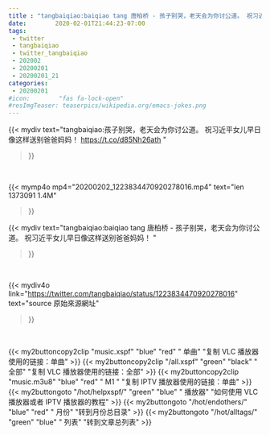 ```yaml
---
title : "tangbaiqiao:baiqiao tang 唐柏桥 - 孩子别哭，老天会为你讨公道。 祝习近平女儿早日像这样送别爸爸妈妈！ "
date:        2020-02-01T21:44:23-07:00
tags:
 - twitter
 - tangbaiqiao
 - twitter_tangbaiqiao
 - 202002
 - 20200201
 - 20200201_21
categories:
 - 20200201
#icon:        "fas fa-lock-open"
#resImgTeaser: teaserpics/wikipedia.org/emacs-jokes.png
---
```


{{< mydiv text="tangbaiqiao:孩子别哭，老天会为你讨公道。 祝习近平女儿早日像这样送别爸爸妈妈！  https://t.co/d85Nh26ath "
>}}
<br>


{{< mymp4o mp4="20200202_1223834470920278016.mp4"
text="len 1373091    1.4M"
>}}


{{< mydiv text="tangbaiqiao:baiqiao tang 唐柏桥 - 孩子别哭，老天会为你讨公道。 祝习近平女儿早日像这样送别爸爸妈妈！ "
>}}
<br>

{{< mydiv4o link="https://twitter.com/tangbaiqiao/status/1223834470920278016"
text="source 原始來源網址"
>}}


<br>



{{< my2buttoncopy2clip "music.xspf"        "blue"   "red"    " 单曲"  "复制 VLC 播放器使用的链接：单曲" >}} {{< my2buttoncopy2clip "/all.xspf"         "green"  "black"  " 全部"  "复制 VLC 播放器使用的链接：全部" >}} {{< my2buttoncopy2clip "music.m3u8"        "blue"   "red"    " M1 "    "复制 IPTV 播放器使用的链接：单曲" >}} {{< my2buttongoto      "/hot/helpxspf/"    "green"  "blue"   " 播放器" "如何使用 VLC 播放器或者 IPTV 播放器的教程" >}} {{< my2buttongoto      "/hot/endothers/"   "blue"   "red"    " 月份"   "转到月份总目录" >}} {{< my2buttongoto      "/hot/alltags/"     "green"  "blue"   " 列表"   "转到文章总列表" >}} 
